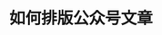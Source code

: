 ---
layout: post
title: 如何排版公众号文章
summary: 熟悉微信公众号文章的排版和设计
featured-img: aaas
categories: wechat
---